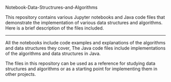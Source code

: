 Notebook-Data-Structrures-and-Algorithms

This repository contains various Jupyter notebooks and Java code files that demonstrate the implementation of various data structures and algorithms. Here is a brief description of the files included.

-------------------------------------------------------------------------
All the notebooks include code examples and explanations of the algorithms and data structures they cover, The Java code files include implementations of the algorithms and data structures in Java.

The files in this repository can be used as a reference for studying data structures and algorithms or as a starting point for implementing them in other projects.
